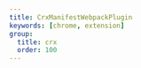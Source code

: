 ```yaml
---
title: CrxManifestWebpackPlugin
keywords: [chrome, extension]
group:
  title: crx
  order: 100
---
```


<embed-project src="@dumlj/crx-manifest-webpack-plugin"></embed-project>

